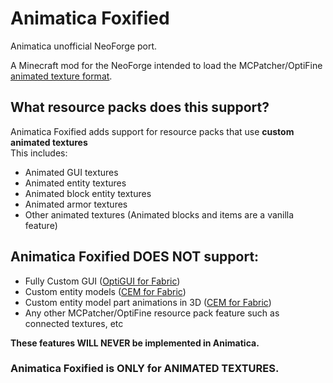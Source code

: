 # Animatica Foxified
Animatica unofficial NeoForge port.

A Minecraft mod for the NeoForge intended to load the MCPatcher/OptiFine [animated texture format](https://github.com/sp614x/optifine/blob/master/OptiFineDoc/doc/custom_animations.txt). <br/>
## What resource packs does this support?
Animatica Foxified adds support for resource packs that use **custom animated textures** <br/>
This includes:
- Animated GUI textures
- Animated entity textures
- Animated block entity textures
- Animated armor textures
- Other animated textures (Animated blocks and items are a vanilla feature)
## Animatica Foxified DOES NOT support:
- Fully Custom GUI ([OptiGUI for Fabric](https://www.curseforge.com/minecraft/mc-mods/optigui))
- Custom entity models ([CEM for Fabric](https://www.curseforge.com/minecraft/mc-mods/custom-entity-models-cem))
- Custom entity model part animations in 3D ([CEM for Fabric](https://www.curseforge.com/minecraft/mc-mods/custom-entity-models-cem))
- Any other MCPatcher/OptiFine resource pack feature such as connected textures, etc

**These features WILL NEVER be implemented in Animatica.** <br/>
### Animatica Foxified is ONLY for ANIMATED TEXTURES.
